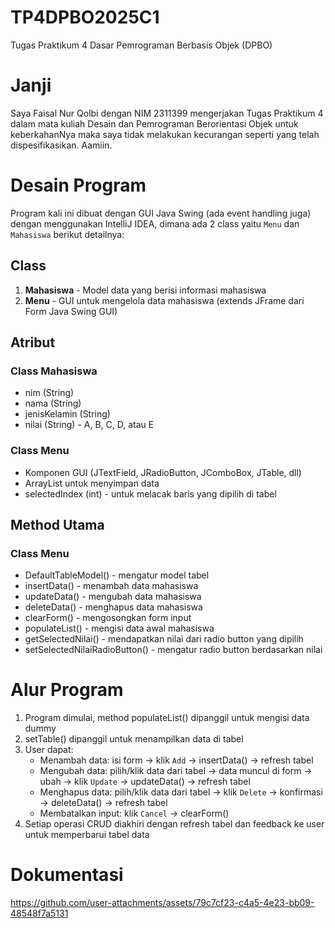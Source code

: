 # TP4DPBO2025C1
Tugas Praktikum 4 Dasar Pemrograman Berbasis Objek (DPBO)

# Janji
Saya Faisal Nur Qolbi dengan NIM 2311399 mengerjakan Tugas Praktikum 4 dalam mata kuliah Desain dan Pemrograman Berorientasi Objek untuk keberkahanNya maka saya tidak melakukan kecurangan seperti yang telah dispesifikasikan. Aamiin.

# Desain Program
Program kali ini dibuat dengan GUI Java Swing (ada event handling juga) dengan menggunakan IntelliJ IDEA, dimana ada 2 class yaitu `Menu` dan `Mahasiswa` berikut detailnya:

## Class
1. **Mahasiswa** - Model data yang berisi informasi mahasiswa
2. **Menu** - GUI untuk mengelola data mahasiswa (extends JFrame dari Form Java Swing GUI)

## Atribut
### Class Mahasiswa
- nim (String)
- nama (String)
- jenisKelamin (String)
- nilai (String) - A, B, C, D, atau E

### Class Menu
- Komponen GUI (JTextField, JRadioButton, JComboBox, JTable, dll)
- ArrayList<Mahasiswa> untuk menyimpan data
- selectedIndex (int) - untuk melacak baris yang dipilih di tabel

## Method Utama
### Class Menu
- DefaultTableModel() - mengatur model tabel
- insertData() - menambah data mahasiswa
- updateData() - mengubah data mahasiswa
- deleteData() - menghapus data mahasiswa
- clearForm() - mengosongkan form input
- populateList() - mengisi data awal mahasiswa
- getSelectedNilai() - mendapatkan nilai dari radio button yang dipilih
- setSelectedNilaiRadioButton() - mengatur radio button berdasarkan nilai

# Alur Program
1. Program dimulai, method populateList() dipanggil untuk mengisi data dummy
2. setTable() dipanggil untuk menampilkan data di tabel
3. User dapat:
   - Menambah data: isi form → klik `Add` → insertData() → refresh tabel
   - Mengubah data: pilih/klik data dari tabel → data muncul di form → ubah → klik `Update` → updateData() → refresh tabel
   - Menghapus data: pilih/klik data dari tabel → klik `Delete` → konfirmasi → deleteData() → refresh tabel
   - Membatalkan input: klik `Cancel` → clearForm()
4. Setiap operasi CRUD diakhiri dengan refresh tabel dan feedback ke user untuk memperbarui tabel data

# Dokumentasi
https://github.com/user-attachments/assets/79c7cf23-c4a5-4e23-bb09-48548f7a5131
